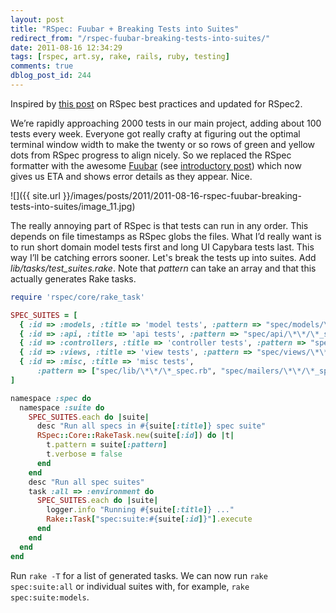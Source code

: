 ```yaml
---
layout: post
title: "RSpec: Fuubar + Breaking Tests into Suites"
redirect_from: "/rspec-fuubar-breaking-tests-into-suites/"
date: 2011-08-16 12:34:29
tags: [rspec, art.sy, rake, rails, ruby, testing]
comments: true
dblog_post_id: 244
---
```

Inspired by [this post](http://kpumuk.info/ruby-on-rails/my-top-7-rspec-best-practices/) on RSpec best practices and updated for RSpec2.

We’re rapidly approaching 2000 tests in our main project, adding about 100 tests every week. Everyone got really crafty at figuring out the optimal terminal window width to make the twenty or so rows of green and yellow dots from RSpec progress to align nicely. So we replaced the RSpec formatter with the awesome [Fuubar](https://github.com/jeffkreeftmeijer/fuubar) (see [introductory post](http://jeffkreeftmeijer.com/2010/fuubar-the-instafailing-rspec-progress-bar-formatter/)) which now gives us ETA and shows error details as they appear. Nice.

![]({{ site.url }}/images/posts/2011/2011-08-16-rspec-fuubar-breaking-tests-into-suites/image_11.jpg)

The really annoying part of RSpec is that tests can run in any order. This depends on file timestamps as RSpec globs the files. What I’d really want is to run short domain model tests first and long UI Capybara tests last. This way I’ll be catching errors sooner. Let's break the tests up into suites. Add _lib/tasks/test_suites.rake_. Note that _pattern_ can take an array and that this actually generates Rake tasks.

```ruby
require 'rspec/core/rake_task'

SPEC_SUITES = [
  { :id => :models, :title => 'model tests', :pattern => "spec/models/\*\*/\*_spec.rb" },
  { :id => :api, :title => 'api tests', :pattern => "spec/api/\*\*/\*_spec.rb" },
  { :id => :controllers, :title => 'controller tests', :pattern => "spec/controllers/\*\*/\*_spec.rb" },
  { :id => :views, :title => 'view tests', :pattern => "spec/views/\*\*/\*_spec.rb" },
  { :id => :misc, :title => 'misc tests',
      :pattern => ["spec/lib/\*\*/\*_spec.rb", "spec/mailers/\*\*/\*_spec.rb"] },
]

namespace :spec do
  namespace :suite do
    SPEC_SUITES.each do |suite|
      desc "Run all specs in #{suite[:title]} spec suite"
      RSpec::Core::RakeTask.new(suite[:id]) do |t|
        t.pattern = suite[:pattern]
        t.verbose = false
      end
    end
    desc "Run all spec suites"
    task :all => :environment do
      SPEC_SUITES.each do |suite|
        logger.info "Running #{suite[:title]} ..."
        Rake::Task["spec:suite:#{suite[:id]}"].execute
      end
    end
  end
end
```

Run `rake -T` for a list of generated tasks. We can now run `rake spec:suite:all` or individual suites with, for example, `rake spec:suite:models`.

